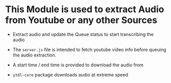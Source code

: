 # This Module is used to extract Audio from Youtube or any other Sources
- Extract audio and update the Queue status to start transcribing the audio

- The `server.js` file is intended to fetch youtube video info
before queuing the audio extraction.
- A start time / end time is provided to download the audio from
- `ytdl-core` package downloads audio at extreme speed
